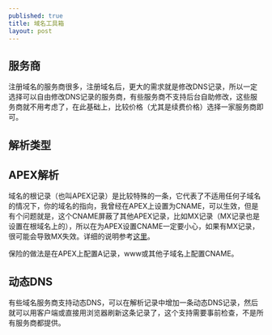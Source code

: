 ```yaml
---
published: true
title: 域名工具箱
layout: post
---
```


## 服务商

注册域名的服务商很多，注册域名后，更大的需求就是修改DNS记录，所以一定选择可以自由修改DNS记录的服务商，有些服务商不支持后台自助修改，这些服务商就不用考虑了，在此基础上，比较价格（尤其是续费价格）选择一家服务商即可。

## 解析类型

## APEX解析
域名的根记录（也叫APEX记录）是比较特殊的一条，它代表了不适用任何子域名的情况下，你的域名的指向，我曾经在APEX上设置为CNAME，可以生效，但是有个问题就是，这个CNAME屏蔽了其他APEX记录，比如MX记录（MX记录也是设置在根域名上的），所以在为APEX设置CNAME一定要小心，如果有MX记录，很可能会导致MX失效。详细的说明参考[这里](https://www.netlify.com/blog/2017/02/28/to-www-or-not-www/)。

保险的做法是在APEX上配置A记录，www或其他子域名上配置CNAME。

## 动态DNS
有些域名服务商支持动态DNS，可以在解析记录中增加一条动态DNS记录，然后就可以用客户端或直接用浏览器刷新这条记录了，这个支持需要事前检查，不是所有服务商都提供。



